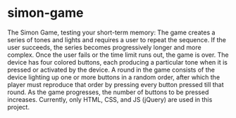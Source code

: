 # simon-game
The Simon Game, testing your short-term memory:
The game creates a series of tones and lights and requires a user to repeat the sequence. If the user succeeds, the series becomes progressively longer and more complex. Once the user fails or the time limit runs out, the game is over.
The device has four colored buttons, each producing a particular tone when it is pressed or activated by the device. A round in the game consists of the device lighting up one or more buttons in a random order, after which the player must reproduce that order by pressing every button pressed till that round. As the game progresses, the number of buttons to be pressed increases.
Currently, only HTML, CSS, and JS (jQuery) are used in this project.

